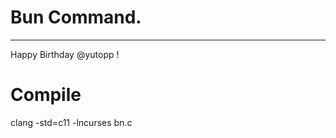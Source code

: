 # Bun Command.

---------------------------------------

Happy Birthday @yutopp !

# Compile
clang -std=c11 -lncurses bn.c
